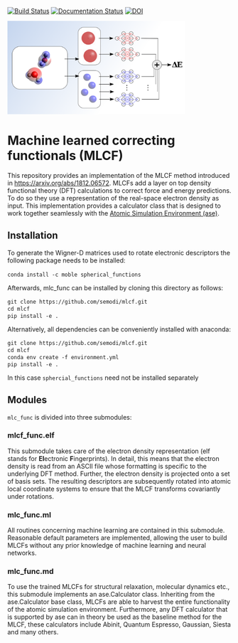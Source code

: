 [![Build Status](https://travis-ci.org/semodi/mlcf.svg?branch=master)](https://travis-ci.org/semodi/mlcf)
[![Documentation Status](https://readthedocs.org/projects/mlcf/badge/?version=latest)](https://mlcf.readthedocs.io/en/latest/?badge=latest)
[![DOI](https://zenodo.org/badge/152336465.svg)](https://zenodo.org/badge/latestdoi/152336465)


<img src="https://github.com/semodi/mlcf/blob/master/model.png" width="400" height="210" />

# Machine learned correcting functionals (MLCF)

This repository provides an implementation of the MLCF method introduced in https://arxiv.org/abs/1812.06572. 
MLCFs add a layer on top density functional theory (DFT) calculations to correct force and energy predictions. To do so they use a representation of the real-space electron density as input. This implementation provides a calculator class that is designed to work together seamlessly with the [Atomic Simulation Environment (ase)](https://wiki.fysik.dtu.dk/ase/).

## Installation

To generate the Wigner-D matrices used to rotate electronic descriptors the following package needs to be installed:

`conda install -c moble spherical_functions`


Afterwards, mlc_func can be installed by cloning this directory as follows:

```
git clone https://github.com/semodi/mlcf.git
cd mlcf
pip install -e .
```

Alternatively, all dependencies can be conveniently installed with anaconda:

```
git clone https://github.com/semodi/mlcf.git
cd mlcf
conda env create -f environment.yml
pip install -e .
```
In this case `sphercial_functions` need not be installed separately

## Modules

`mlc_func` is divided into three submodules:

### mlcf_func.elf
 
This submodule takes care of the electron density representation (elf stands for **El**ectronic **F**ingerprints). In detail, this means that the electron density is read from an ASCII file whose formatting is specific to the underlying DFT method. Further, the electron density is projected onto a set of basis sets. The resulting descriptors are subsequently rotated into atomic local coordinate systems to ensure that the MLCF transforms covariantly under rotations.

### mlc_func.ml

All routines concerning machine learning are contained in this submodule. Reasonable default parameters are implemented, allowing the user to build MLCFs without any prior knowledge of machine learning and neural networks. 

### mlc_func.md

To use the trained MLCFs for structural relaxation, molecular dynamics etc., this submodule implements an ase.Calculator class. Inheriting from the ase.Calculator base class, MLCFs are able to harvest the entire functionality of the atomic simulation environment. Furthermore, any DFT calculator that is supported by ase can in theory be used as the baseline method for the MLCF, these calculators include Abinit, Quantum Espresso, Gaussian, Siesta and many others.





